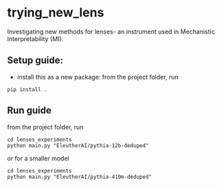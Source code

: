 # trying_new_lens
Investigating new methods for lenses- an instrument used in Mechanistic Interpretability (MI).


## Setup guide: 
- install this as a new package: from the project folder, run 
```
pip install .
```

## Run guide
from the project folder, run 

```
cd lenses_experiments
python main.py "EleutherAI/pythia-12b-deduped"
```
or for a smaller model

```
cd lenses_experiments
python main.py "EleutherAI/pythia-410m-deduped"
```
